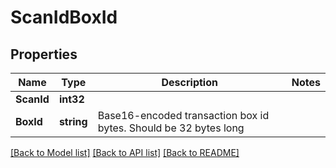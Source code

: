 # ScanIdBoxId

## Properties

Name | Type | Description | Notes
------------ | ------------- | ------------- | -------------
**ScanId** | **int32** |  | 
**BoxId** | **string** | Base16-encoded transaction box id bytes. Should be 32 bytes long | 

[[Back to Model list]](../README.md#documentation-for-models) [[Back to API list]](../README.md#documentation-for-api-endpoints) [[Back to README]](../README.md)


